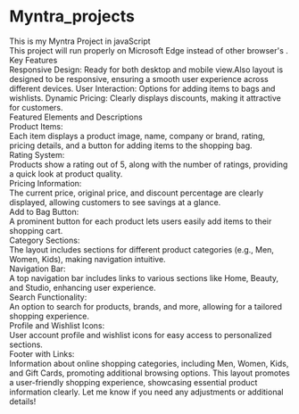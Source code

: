 # Myntra_projects
This is my Myntra Project in javaScript <br/>
This project will run properly on Microsoft Edge instead of other browser's .
<br>Key Features
<br>Responsive Design: Ready for both desktop and mobile view.Also layout is designed to be responsive, ensuring a smooth user experience across different devices.
User Interaction: Options for adding items to bags and wishlists.
Dynamic Pricing: Clearly displays discounts, making it attractive for customers.
<br>
Featured Elements and Descriptions
<br>Product Items:
<br>Each item displays a product image, name, company or brand, rating, pricing details, and a button for adding items to the shopping bag.
<br>Rating System:
<br>Products show a rating out of 5, along with the number of ratings, providing a quick look at product quality.
<br>Pricing Information:
<br>The current price, original price, and discount percentage are clearly displayed, allowing customers to see savings at a glance.
<br>Add to Bag Button:
<br>A prominent button for each product lets users easily add items to their shopping cart.
<br>Category Sections:
<br>The layout includes sections for different product categories (e.g., Men, Women, Kids), making navigation intuitive.
<br>Navigation Bar:
<br>A top navigation bar includes links to various sections like Home, Beauty, and Studio, enhancing user experience.
<br>Search Functionality:
<br>An option to search for products, brands, and more, allowing for a tailored shopping experience.
<br>Profile and Wishlist Icons:
<br>User account profile and wishlist icons for easy access to personalized sections.
<br>Footer with Links:
<br>Information about online shopping categories, including Men, Women, Kids, and Gift Cards, promoting additional browsing options.
This layout promotes a user-friendly shopping experience, showcasing essential product information clearly. Let me know if you need any adjustments or additional details!

